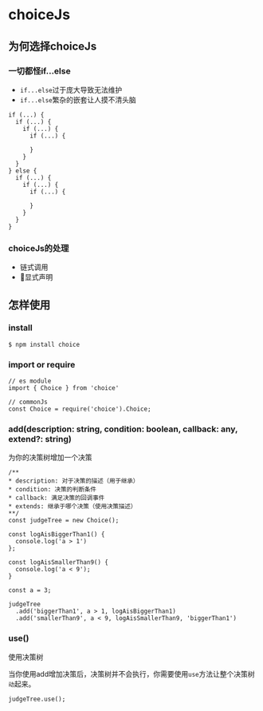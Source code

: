 # choiceJs

## 为何选择choiceJs

### 一切都怪if...else
- `if...else`过于庞大导致无法维护
- `if...else`繁杂的嵌套让人摸不清头脑
```
if (...) {
  if (...) {
    if (...) {
      if (...) {

      }
    }
  }
} else {
  if (...) {
    if (...) {
      if (...) {

      }
    }
  }
}
```
### choiceJs的处理 
- 链式调用
- 显式声明

## 怎样使用

### install
```
$ npm install choice
```

### import or require
```
// es module
import { Choice } from 'choice'
```

```
// commonJs
const Choice = require('choice').Choice;
```

### add(description: string, condition: boolean, callback: any, extend?: string)
为你的决策树增加一个决策
```
/**
* description: 对于决策的描述（用于继承）
* condition: 决策的判断条件
* callback: 满足决策的回调事件
* extends: 继承于哪个决策（使用决策描述）
**/
const judgeTree = new Choice();

const logAisBiggerThan1() {
  console.log('a > 1')
};

const logAisSmallerThan9() {
  console.log('a < 9');
}

const a = 3;

judgeTree
  .add('biggerThan1', a > 1, logAisBiggerThan1)
  .add('smallerThan9', a < 9, logAisSmallerThan9, 'biggerThan1')
```

### use()
使用决策树

当你使用add增加决策后，决策树并不会执行，你需要使用`use`方法让整个决策树`动`起来。

```
judgeTree.use();
```
